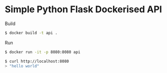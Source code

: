 # Simple Python Flask Dockerised API

Build

```bash
$ docker build -t api .
```

Run

```bash
$ docker run -it -p 8080:8080 api
```

```bash
$ curl http://localhost:8080
> "hello world"
```